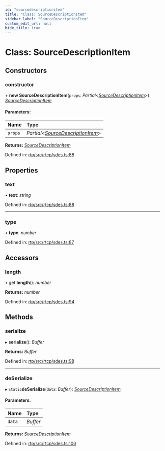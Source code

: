 ```yaml
---
id: "sourcedescriptionitem"
title: "Class: SourceDescriptionItem"
sidebar_label: "SourceDescriptionItem"
custom_edit_url: null
hide_title: true
---
```


# Class: SourceDescriptionItem

## Constructors

### constructor

\+ **new SourceDescriptionItem**(`props`: *Partial*<[*SourceDescriptionItem*](sourcedescriptionitem.md)\>): [*SourceDescriptionItem*](sourcedescriptionitem.md)

#### Parameters:

Name | Type |
:------ | :------ |
`props` | *Partial*<[*SourceDescriptionItem*](sourcedescriptionitem.md)\> |

**Returns:** [*SourceDescriptionItem*](sourcedescriptionitem.md)

Defined in: [rtp/src/rtcp/sdes.ts:88](https://github.com/shinyoshiaki/werift-webrtc/blob/915ed10/packages/rtp/src/rtcp/sdes.ts#L88)

## Properties

### text

• **text**: *string*

Defined in: [rtp/src/rtcp/sdes.ts:88](https://github.com/shinyoshiaki/werift-webrtc/blob/915ed10/packages/rtp/src/rtcp/sdes.ts#L88)

___

### type

• **type**: *number*

Defined in: [rtp/src/rtcp/sdes.ts:87](https://github.com/shinyoshiaki/werift-webrtc/blob/915ed10/packages/rtp/src/rtcp/sdes.ts#L87)

## Accessors

### length

• get **length**(): *number*

**Returns:** *number*

Defined in: [rtp/src/rtcp/sdes.ts:94](https://github.com/shinyoshiaki/werift-webrtc/blob/915ed10/packages/rtp/src/rtcp/sdes.ts#L94)

## Methods

### serialize

▸ **serialize**(): *Buffer*

**Returns:** *Buffer*

Defined in: [rtp/src/rtcp/sdes.ts:98](https://github.com/shinyoshiaki/werift-webrtc/blob/915ed10/packages/rtp/src/rtcp/sdes.ts#L98)

___

### deSerialize

▸ `Static`**deSerialize**(`data`: *Buffer*): [*SourceDescriptionItem*](sourcedescriptionitem.md)

#### Parameters:

Name | Type |
:------ | :------ |
`data` | *Buffer* |

**Returns:** [*SourceDescriptionItem*](sourcedescriptionitem.md)

Defined in: [rtp/src/rtcp/sdes.ts:106](https://github.com/shinyoshiaki/werift-webrtc/blob/915ed10/packages/rtp/src/rtcp/sdes.ts#L106)
